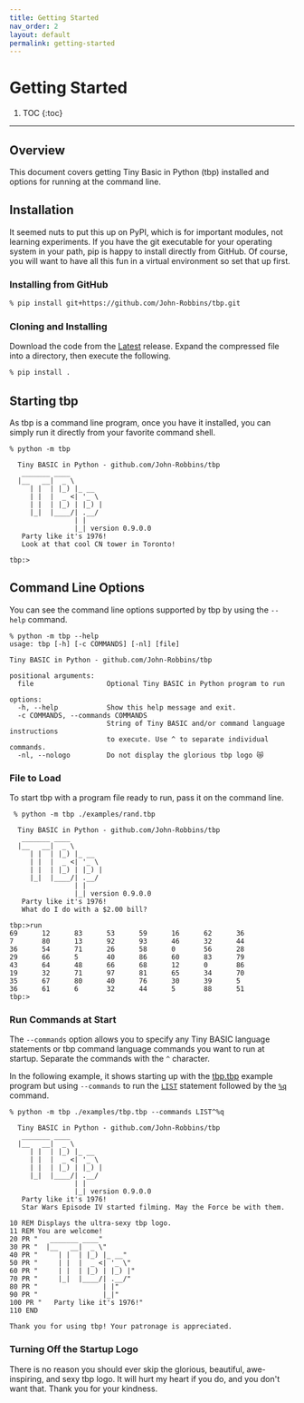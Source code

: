 ```yaml
---
title: Getting Started
nav_order: 2
layout: default
permalink: getting-started
---
```

<!-- markdownlint-disable-next-line -->
# Getting Started

1. TOC
{:toc}

---

## Overview

This document covers getting Tiny Basic in Python (tbp) installed and options for running at the command line.

## Installation

It seemed nuts to put this up on PyPI, which is for important modules, not learning experiments. If you have the git executable for your operating system in your path, pip is happy to install directly from GitHub. Of course, you will want to have all this fun in a virtual environment so set that up first.

### Installing from GitHub

```bash
% pip install git+https://github.com/John-Robbins/tbp.git
```

### Cloning and Installing

Download the code from the [Latest](https://github.com/John-Robbins/tbp/releases/latest) release. Expand the compressed file into a directory, then execute the following.

```bash
% pip install .
```

## Starting tbp

As tbp is a command line program, once you have it installed, you can simply run it directly from your favorite command shell.

```text
% python -m tbp

  Tiny BASIC in Python - github.com/John-Robbins/tbp
   _______ ____
  |__   __|  _ \
     | |  | |_) |_ __
     | |  |  _ <| '_ \
     | |  | |_) | |_) |
     |_|  |____/| .__/
                | |
                |_| version 0.9.0.0
   Party like it's 1976!
   Look at that cool CN tower in Toronto!

tbp:>
```

## Command Line Options

You can see the command line options supported by tbp by using the `--help` command.

```text
% python -m tbp --help
usage: tbp [-h] [-c COMMANDS] [-nl] [file]

Tiny BASIC in Python - github.com/John-Robbins/tbp

positional arguments:
  file                  Optional Tiny BASIC in Python program to run

options:
  -h, --help            Show this help message and exit.
  -c COMMANDS, --commands COMMANDS
                        String of Tiny BASIC and/or command language instructions
                        to execute. Use ^ to separate individual commands.
  -nl, --nologo         Do not display the glorious tbp logo 😿

```

### File to Load

To start tbp with a program file ready to run, pass it on the command line.

```text
 % python -m tbp ./examples/rand.tbp

  Tiny BASIC in Python - github.com/John-Robbins/tbp
   _______ ____
  |__   __|  _ \
     | |  | |_) |_ __
     | |  |  _ <| '_ \
     | |  | |_) | |_) |
     |_|  |____/| .__/
                | |
                |_| version 0.9.0.0
   Party like it's 1976!
   What do I do with a $2.00 bill?

tbp:>run
69      12      83      53      59      16      62      36
7       80      13      92      93      46      32      44
36      54      71      26      58      0       56      28
29      66      5       40      86      60      83      79
43      64      48      66      68      12      0       86
19      32      71      97      81      65      34      70
35      67      80      40      76      30      39      5
36      61      6       32      44      5       88      51
tbp:>
```

### Run Commands at Start

The `--commands` option allows you to specify any Tiny BASIC language statements or tbp command language commands you want to run at startup. Separate the commands with the `^` character.

In the following example, it shows starting up with the [tbp.tbp](https://github.com/John-Robbins/tbp/blob/main/examples/tbp.tbp) example program but using `--commands` to run the [`LIST`](tb-language#list---display-the-program-in-memory) statement followed by the [`%q`](tbp-command-language#quit-q) command.

```text
% python -m tbp ./examples/tbp.tbp --commands LIST^%q

  Tiny BASIC in Python - github.com/John-Robbins/tbp
   _______ ____
  |__   __|  _ \
     | |  | |_) |_ __
     | |  |  _ <| '_ \
     | |  | |_) | |_) |
     |_|  |____/| .__/
                | |
                |_| version 0.9.0.0
   Party like it's 1976!
   Star Wars Episode IV started filming. May the Force be with them.

10 REM Displays the ultra-sexy tbp logo.
11 REM You are welcome!
20 PR "   _______ ____"
30 PR "  |__   __|  _ \"
40 PR "     | |  | |_) |_ __"
50 PR "     | |  |  _ <| '_ \"
60 PR "     | |  | |_) | |_) |"
70 PR "     |_|  |____/| .__/"
80 PR "                | |"
90 PR "                |_|"
100 PR "   Party like it's 1976!"
110 END

Thank you for using tbp! Your patronage is appreciated.
```

### Turning Off the Startup Logo

There is no reason you should ever skip the glorious, beautiful, awe-inspiring, and sexy tbp logo. It will hurt my heart if you do, and you don't want that. Thank you for your kindness.
